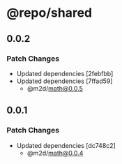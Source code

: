 # @repo/shared

## 0.0.2

### Patch Changes

- Updated dependencies [2febfbb]
- Updated dependencies [7ffad59]
  - @m2d/math@0.0.5

## 0.0.1

### Patch Changes

- Updated dependencies [dc748c2]
  - @m2d/math@0.0.4
